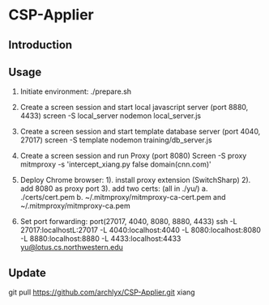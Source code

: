 # CSP-Applier

## Introduction

## Usage
1. Initiate environment:
./prepare.sh

2. Create a screen session and start local javascript server (port 8880, 4433)
screen -S local_server
nodemon local_server.js

3. Create a screen session and start template database server (port 4040, 27017)
screen -S template
nodemon training/db_server.js

4. Create a screen session and run Proxy (port 8080)
Screen -S proxy
mitmproxy -s 'intercept_xiang.py false domain(cnn.com)'

5. Deploy Chrome browser: 
1). install proxy extension (SwitchSharp)
2). add 8080 as proxy port
3). add two certs: (all in ./yu/)
    a. ./certs/cert.pem
    b. ~/.mitmproxy/mitmproxy-ca-cert.pem and ~/.mitmproxy/mitmproxy-ca.pem

6. Set port forwarding: port(27017, 4040, 8080, 8880, 4433)
ssh -L 27017:localhostL:27017 -L 4040:localhost:4040 -L 8080:localhost:8080 -L 8880:localhost:8880 -L 4433:localhost:4433 yu@lotus.cs.northwestern.edu

## Update
git pull https://github.com/archlyx/CSP-Applier.git xiang
